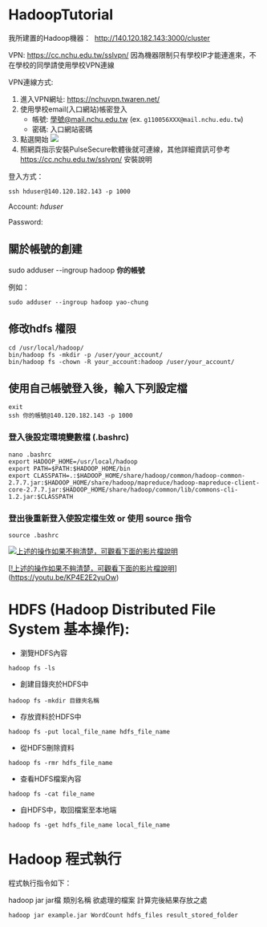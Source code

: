 # HadoopTutorial


我所建置的Hadoop機器：
  http://140.120.182.143:3000/cluster

VPN: https://cc.nchu.edu.tw/sslvpn/
因為機器限制只有學校IP才能連進來，不在學校的同學請使用學校VPN連線

VPN連線方式:
1. 進入VPN網址: https://nchuvpn.twaren.net/
2. 使用學校email(入口網站)帳密登入
   - 帳號: 學號@mail.nchu.edu.tw (ex. `g110056XXX@mail.nchu.edu.tw`)
   - 密碼: 入口網站密碼
3. 點選開始 ![](https://cc.nchu.edu.tw/sslvpn/images/win_2.jpg)
4. 照網頁指示安裝PulseSecure軟體後就可連線，其他詳細資訊可參考 https://cc.nchu.edu.tw/sslvpn/ 安裝說明

登入方式：
```shell
ssh hduser@140.120.182.143 -p 1000
```

Account: _hduser_

Password: 

## 關於帳號的創建

sudo adduser --ingroup hadoop **你的帳號**

例如：

```shell
sudo adduser --ingroup hadoop yao-chung 
```

## 修改hdfs 權限

```shell
cd /usr/local/hadoop/
bin/hadoop fs -mkdir -p /user/your_account/
bin/hadoop fs -chown -R your_account:hadoop /user/your_account/
```

## 使用自己帳號登入後，輸入下列設定檔
```shell
exit
ssh 你的帳號@140.120.182.143 -p 1000
```
### 登入後設定環境變數檔 (.bashrc)
```shell
nano .bashrc
export HADOOP_HOME=/usr/local/hadoop
export PATH=$PATH:$HADOOP_HOME/bin
export CLASSPATH=.:$HADOOP_HOME/share/hadoop/common/hadoop-common-2.7.7.jar:$HADOOP_HOME/share/hadoop/mapreduce/hadoop-mapreduce-client-core-2.7.7.jar:$HADOOP_HOME/share/hadoop/common/lib/commons-cli-1.2.jar:$CLASSPATH

```
### 登出後重新登入使設定檔生效 or 使用 source 指令
```shell
source .bashrc
```

[![上述的操作如果不夠清楚，可觀看下面的影片檔說明](http://img.youtube.com/vi/GtlcOowVptU/0.jpg)]([https://www.youtube.com/watch?v=GtlcOowVptU](https://youtu.be/KP4E2E2yuOw) "Unity Snake Game")


[[!上述的操作如果不夠清楚，可觀看下面的影片檔說明](http://img.youtube.com/vi/GtlcOowVptU/0.jpg)](https://youtu.be/KP4E2E2yuOw)



# HDFS (Hadoop Distributed File System 基本操作):

* 瀏覽HDFS內容
``` shell
hadoop fs -ls 
```

* 創建目錄夾於HDFS中
```shell
hadoop fs -mkdir 目錄夾名稱
```

* 存放資料於HDFS中
```shell
hadoop fs -put local_file_name hdfs_file_name
```

* 從HDFS刪除資料
```shell
hadoop fs -rmr hdfs_file_name
```

* 查看HDFS檔案內容
```shell
hadoop fs -cat file_name
```

* 自HDFS中，取回檔案至本地端
```shell
hadoop fs -get hdfs_file_name local_file_name
```

# Hadoop 程式執行
程式執行指令如下：

hadoop jar jar檔 類別名稱 欲處理的檔案 計算完後結果存放之處
```shell
hadoop jar example.jar WordCount hdfs_files result_stored_folder

```



